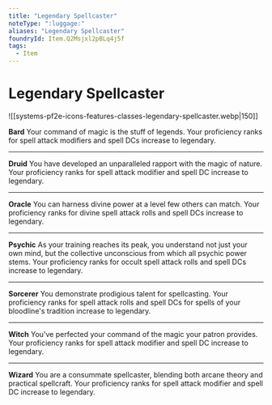 ```yaml
---
title: "Legendary Spellcaster"
noteType: ":luggage:"
aliases: "Legendary Spellcaster"
foundryId: Item.Q2Msjxl2pBLq4j5f
tags:
  - Item
---
```


# Legendary Spellcaster
![[systems-pf2e-icons-features-classes-legendary-spellcaster.webp|150]]

**Bard** Your command of magic is the stuff of legends. Your proficiency ranks for spell attack modifiers and spell DCs increase to legendary.

* * *

**Druid** You have developed an unparalleled rapport with the magic of nature. Your proficiency ranks for spell attack modifier and spell DC increase to legendary.

* * *

**Oracle** You can harness divine power at a level few others can match. Your proficiency ranks for divine spell attack rolls and spell DCs increase to legendary.

* * *

**Psychic** As your training reaches its peak, you understand not just your own mind, but the collective unconscious from which all psychic power stems. Your proficiency ranks for occult spell attack rolls and spell DCs increase to legendary.

* * *

**Sorcerer** You demonstrate prodigious talent for spellcasting. Your proficiency ranks for spell attack rolls and spell DCs for spells of your bloodline's tradition increase to legendary.

* * *

**Witch** You've perfected your command of the magic your patron provides. Your proficiency ranks for spell attack modifier and spell DC increase to legendary.

* * *

**Wizard** You are a consummate spellcaster, blending both arcane theory and practical spellcraft. Your proficiency ranks for spell attack modifier and spell DC increase to legendary.
